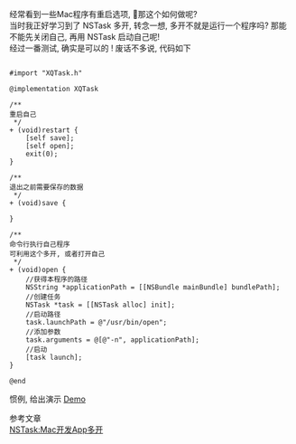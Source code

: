 经常看到一些Mac程序有重启选项, 那这个如何做呢?  
当时我正好学习到了 NSTask 多开, 转念一想, 多开不就是运行一个程序吗? 那能不能先关闭自己, 再用 NSTask 启动自己呢!   
经过一番测试, 确实是可以的 ! 废话不多说, 代码如下  

```object-c

#import "XQTask.h"

@implementation XQTask

/**
重启自己
 */
+ (void)restart {
    [self save];
    [self open];
    exit(0);
}

/**
退出之前需要保存的数据
 */
+ (void)save {

}

/**
命令行执行自己程序
可利用这个多开, 或者打开自己
 */
+ (void)open {
    //获得本程序的路径
    NSString *applicationPath = [[NSBundle mainBundle] bundlePath];
    //创建任务
    NSTask *task = [[NSTask alloc] init];
    //启动路径
    task.launchPath = @"/usr/bin/open";
    //添加参数
    task.arguments = @[@"-n", applicationPath];
    //启动
    [task launch];
}

@end

```


惯例, 给出演示 [Demo](https://github.com/SyKingW/XQMacMultipleAndResetApp)

参考文章   
[NSTask:Mac开发App多开](https://blog.csdn.net/weixin_33910759/article/details/87593813)

